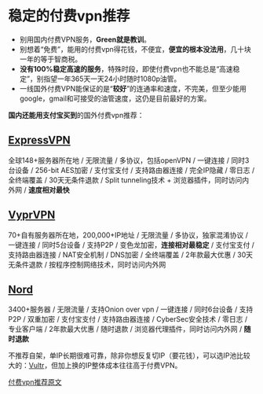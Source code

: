 # 稳定的付费vpn推荐

- 别用国内付费VPN服务，**Green就是教训**。
- 别想着“免费”，能用的付费vpn得花钱，不便宜，**便宜的根本没法用**，几十块一年的等于智商税。
- **没有100%稳定高速的服务**，特殊时段，即使付费vpn也不能总是“高速稳定”，别指望一年365天一天24小时随时1080p油管。
- 一线国外付费VPN能保证的是“**较好**”的连通率和速度，不完美，但至少能用google，gmail和可接受的油管速度，这仍是目前最好的方案。

**国内还能用支付宝买到**的国外付费vpn推荐：

## [ExpressVPN](https://indx.cc/exp) 

全球148+服务器所在地 / 无限流量 / 多协议，包括openVPN / 一键连接 / 同时3台设备 / 256-bit AES加密 / 支付宝支付 / 支持路由器连接 / 完全IP隐藏 / 零日志 / 全终端覆盖 / 30天无条件退款 / Split tunneling技术 + 浏览器插件，同时访问内外网 / **速度相对最快**

## [VyprVPN](https://indx.cc/vyr)

70+自有服务器所在地，200,000+IP地址 / 无限流量 / 多协议，独家混淆协议 / 一键连接 / 同时5台设备 / 支持P2P / 变色龙加密，**连接相对最稳定** / 支付宝支付 / 支持路由器连接 / NAT安全机制 / DNS加密 / 全终端覆盖 / 2年款最大优惠 / 30天无条件退款 / 按程序控制网络技术，同时访问内外网

## [Nord](https://indx.cc/nrd)

3400+服务器 / 无限流量 / 支持Onion over vpn / 一键连接 / 同时6台设备 / 支持P2P / 双重加密 / 支付宝支付 / 支持路由器连接 / CyberSec安全技术 / 零日志 / 专业客户端 / 2年款最大优惠 / 随时退款 / 浏览器代理插件，同时访问内外网 / **随时退款**

不推荐自架，单IP长期很难可靠，除非你想反复切IP（要花钱），可以选IP池比较大的：[Vultr](https://www.vultr.com/?ref=6996621)，但加上换的IP整体成本往往高于付费VPN。

[付费vpn推荐原文](https://www.wallmama.com/2018/05/%E5%93%AA%E7%A7%8D%E4%BB%98%E8%B4%B9vpn%E6%AF%94%E8%BE%83%E7%A8%B3%E5%AE%9A/)
